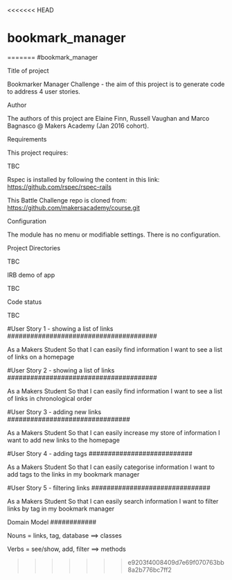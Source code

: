 <<<<<<< HEAD
# bookmark_manager
=======
#bookmark_manager

Title of project

Bookmarker Manager Challenge - the aim of this project is to generate code to address 4 user stories.

Author

The authors of this project are Elaine Finn, Russell Vaughan and Marco Bagnasco @ Makers Academy (Jan 2016 cohort). 

Requirements

This project requires:

TBC

Rspec is installed by following the content in this link: https://github.com/rspec/rspec-rails

This Battle Challenge repo is cloned from: https://github.com/makersacademy/course.git

Configuration

The module has no menu or modifiable settings. There is no configuration.

Project Directories

TBC

IRB demo of app

TBC

Code status

TBC

 

#User Story 1 - showing a list of links
#######################################

As a Makers Student
So that I can easily find information
I want to see a list of links on a homepage

#User Story 2 - showing a list of links
#######################################

As a Makers Student
So that I can easily find information
I want to see a list of links in chronological order

#User Story 3 - adding new links
################################

As a Makers Student
So that I can easily increase my store of information
I want to add new links to the homepage

#User Story 4 - adding tags
###########################

As a Makers Student
So that I can easily categorise information 
I want to add tags to the links in my bookmark manager

#User Story 5 - filtering links
###############################

As a Makers Student
So that I can easily search information 
I want to filter links by tag in my bookmark manager


Domain Model
############

Nouns = links, tag, database ==> classes

Verbs = see/show, add, filter ==> methods


>>>>>>> e9203f4008409d7e69f070763bb8a2b776bc7ff2
